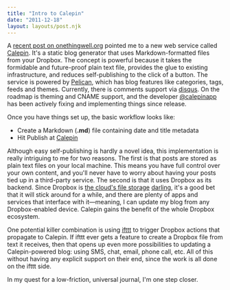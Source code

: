 ```yaml
---
title: "Intro to Calepin"
date: "2011-12-18"
layout: layouts/post.njk
---
```


A [recent post on onethingwell.org](http://onethingwell.org/post/13206828349/calepin) pointed me to a new web service called [Calepin](http://calepin.co). It's a static blog generator that uses Markdown-formatted files from your Dropbox. The concept is powerful because it takes the formidable and future-proof plain text file, provides the glue to existing infrastructure, and reduces self-publishing to the click of a button. The service is powered by [Pelican](http://pelican.readthedocs.org), which has blog features like categories, tags, feeds and themes. Currently, there is comments support via [disqus](http://www.disqus.com). On the roadmap is theming and CNAME support, and the developer [@calepinapp](http://twitter.com/calepinapp) has been actively fixing and implementing things since release.

Once you have things set up, the basic workflow looks like:

- Create a Markdown (**.md**) file containing date and title metadata
- Hit Publish at [Calepin](http://calepin.co)

Although easy self-publishing is hardly a novel idea, this implementation is really intriguing to me for two reasons. The first is that posts are stored as plain text files on your local machine. This means you have full control over your own content, and you'll never have to worry about having your posts tied up in a third-party service. The second is that it uses Dropbox as its backend. Since Dropbox is [the cloud's file storage](http://lifehacker.com/5861951/most-popular-online-file-storage-and-syncing-service-dropbox) [darling](http://www.forbes.com/sites/victoriabarret/2011/10/18/dropbox-the-inside-story-of-techs-hottest-startup/), it's a good bet that it will stick around for a while, and there are plenty of apps and services that interface with it—meaning, I can update my blog from any Dropbox-enabled device. Calepin gains the benefit of the whole Dropbox ecosystem.

One potential killer combination is using [ifttt](http://ifttt.com) to trigger Dropbox actions that propagate to Calepin. If ifttt ever gets a feature to create a Dropbox file from text it receives, then that opens up even more possibilities to updating a Calepin-powered blog: using SMS, chat, email, phone call, etc. All of this without having any explicit support on their end, since the work is all done on the ifttt side.

In my quest for a low-friction, universal journal, I'm one step closer.
